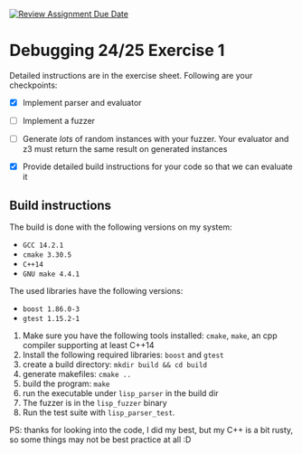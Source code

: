 [![Review Assignment Due Date](https://classroom.github.com/assets/deadline-readme-button-22041afd0340ce965d47ae6ef1cefeee28c7c493a6346c4f15d667ab976d596c.svg)](https://classroom.github.com/a/3MmVbb7f)
# Debugging 24/25 Exercise 1

Detailed instructions are in the exercise sheet. Following are your checkpoints:

- [X] Implement parser and evaluator
- [ ] Implement a fuzzer
- [ ] Generate *lots* of random instances with your fuzzer. Your evaluator and z3 must return the same result on generated instances
- [X] Provide detailed build instructions for your code so that we can evaluate it


## Build instructions
The build is done with the following versions on my system:
* `GCC 14.2.1`
* `cmake 3.30.5`
* `C++14`
* `GNU make 4.4.1`

The used libraries have the following versions:
* `boost 1.86.0-3`
* `gtest 1.15.2-1`

1. Make sure you have the following tools installed: `cmake`, `make`, an cpp compiler supporting at least C++14
2. Install the following required libraries: `boost` and `gtest`
3. create a build directory: `mkdir build && cd build`
4. generate makefiles: `cmake ..`
5. build the program: `make`
6. run the executable under `lisp_parser` in the build dir
7. The fuzzer is in the `lisp_fuzzer` binary
8. Run the test suite with `lisp_parser_test`.

PS: thanks for looking into the code, I did my best, but my C++ is a bit rusty,
so some things may not be best practice at all :D